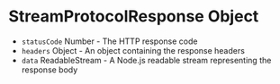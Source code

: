 # StreamProtocolResponse Object

* `statusCode` Number - The HTTP response code
* `headers` Object - An object containing the response headers
* `data` ReadableStream - A Node.js readable stream representing the response
  body
